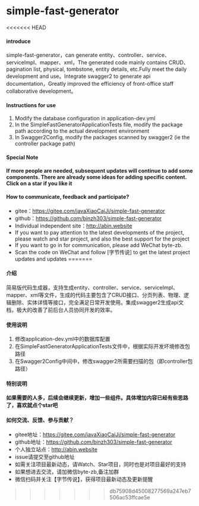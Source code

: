 # simple-fast-generator

<<<<<<< HEAD
#### introduce
simple-fast-generator，can generate entity、controller、service、serviceImpl、mapper、xml，The generated code mainly contains CRUD、pagination list, physical, tombstone, entity details, etc.Fully meet the daily development and use。Integrate swagger2 to generate api documentation，Greatly improved the efficiency of front-office staff collaborative development。

#### Instructions for use

1.  Modify the database configuration in application-dev.yml
2.  In the SimpleFastGeneratorApplicationTests file, modify the package path according to the actual development environment
3.  In Swagger2Config, modify the packages scanned by swagger2 (ie the controller package path)

#### Special Note

**If more people are needed, subsequent updates will continue to add some components. There are already some ideas for adding specific content. Click on a star if you like it**

#### How to communicate, feedback and participate?

- gitee：https://gitee.com/javaXiaoCaiJi/simple-fast-generator
- github：https://github.com/binzh303/simple-fast-generator
- Individual independent site：http://abin.website
- If you want to pay attention to the latest developments of the project, please watch and star project, and also the best support for the project
- If you want to go in for communication, please add WeChat byte-zb.
- Scan the code on WeChat and follow [字节传说] to get the latest project updates and updates
=======
#### 介绍
简易版代码生成器，支持生成entity、controller、service、serviceImpl、mapper、xml等文件，生成的代码主要包含了CRUD接口、分页列表、物理、逻辑删除、实体详情等接口，完全满足日常开发使用。集成swagger2生成api文档，极大的改善了前后台人员协同开发的效率。

#### 使用说明

1.  修改application-dev.yml中的数据库配置
2.  在SimpleFastGeneratorApplicationTests文件中，根据实际开发坏境修改包路径
3.  在Swagger2Config中间中，修改swagger2所需要扫描的包（即controller包路径）

#### 特别说明

**如果需要的人多，后续会继续更新，增加一些组件。具体增加内容已经有些思路了，喜欢就点个star吧**

#### 如何交流、反馈、参与贡献？

- gitee地址：https://gitee.com/javaXiaoCaiJi/simple-fast-generator
- github地址：https://github.com/binzh303/simple-fast-generator
- 个人独立站点：http://abin.website
- issue请提交至github地址
- 如需关注项目最新动态，请Watch、Star项目，同时也是对项目最好的支持
- 如果想进去交流，请加微信byte-zb,备注加群
- 微信扫码并关注【字节传说】，获得项目最新动态及更新提醒
>>>>>>> db75908d45008277569a247eb7506ac53ffcae5e
